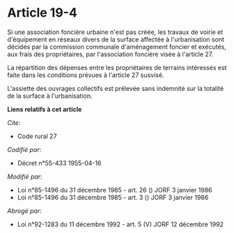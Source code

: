 # Article 19-4

Si une association foncière urbaine n'est pas créée, les travaux de voirie et d'équipement en réseaux divers de la surface
affectée à l'urbanisation sont décidés par la commission communale d'aménagement foncier et exécutés, aux frais des
propriétaires, par l'association foncière visée à l'article 27.

La répartition des dépenses entre les propriétaires de terrains intéressés est faite dans les conditions prévues à l'article
27 susvisé.

L'assiette des ouvrages collectifs est prélevée sans indemnité sur la totalité de la surface à l'urbanisation.

**Liens relatifs à cet article**

_Cite_:

  - Code rural 27

_Codifié par_:

  - Décret n°55-433 1955-04-16

_Modifié par_:

  - Loi n°85-1496 du 31 décembre 1985 - art. 26 () JORF 3 janvier 1986
  - Loi n°85-1496 du 31 décembre 1985 - art. 3 () JORF 3 janvier 1986

_Abrogé par_:

  - Loi n°92-1283 du 11 décembre 1992 - art. 5 (V) JORF 12 décembre 1992
